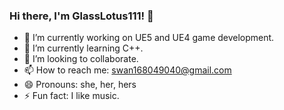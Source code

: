 ### Hi there, I'm GlassLotus111! 👋

- 🔭 I’m currently working on UE5 and UE4 game development. 
- 🌱 I’m currently learning C++. 
- 👯 I’m looking to collaborate. 
- 📫 How to reach me: swan168049040@gmail.com 
- 😄 Pronouns: she, her, hers
- ⚡ Fun fact: I like music.
